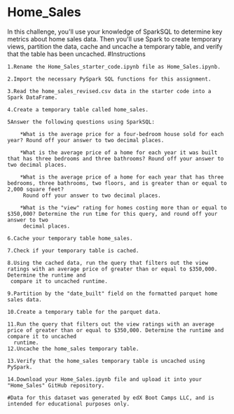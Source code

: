 # Home_Sales
In this challenge, you'll use your knowledge of SparkSQL to determine key metrics about home sales data. Then you'll use Spark to create temporary views, partition the data, cache and uncache a temporary table, and verify that the table has been uncached.
#Instructions


    1.Rename the Home_Sales_starter_code.ipynb file as Home_Sales.ipynb.

    2.Import the necessary PySpark SQL functions for this assignment.

    3.Read the home_sales_revised.csv data in the starter code into a Spark DataFrame.

    4.Create a temporary table called home_sales.

    5Answer the following questions using SparkSQL:

        *What is the average price for a four-bedroom house sold for each year? Round off your answer to two decimal places.

        *What is the average price of a home for each year it was built that has three bedrooms and three bathrooms? Round off your answer to two decimal places.

        *What is the average price of a home for each year that has three bedrooms, three bathrooms, two floors, and is greater than or equal to 2,000 square feet? 
         Round off your answer to two decimal places.

        *What is the "view" rating for homes costing more than or equal to $350,000? Determine the run time for this query, and round off your answer to two 
         decimal places.

    6.Cache your temporary table home_sales.

    7.Check if your temporary table is cached.

    8.Using the cached data, run the query that filters out the view ratings with an average price of greater than or equal to $350,000. Determine the runtime and 
     compare it to uncached runtime.

    9.Partition by the "date_built" field on the formatted parquet home sales data.

    10.Create a temporary table for the parquet data.

    11.Run the query that filters out the view ratings with an average price of greater than or equal to $350,000. Determine the runtime and compare it to uncached 
      runtime.
    12.Uncache the home_sales temporary table.

    13.Verify that the home_sales temporary table is uncached using PySpark.

    14.Download your Home_Sales.ipynb file and upload it into your "Home_Sales" GitHub repository.

    #Data for this dataset was generated by edX Boot Camps LLC, and is intended for educational purposes only.
